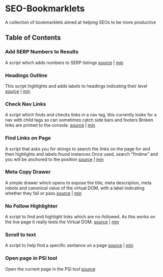 # SEO-Bookmarklets
A collection of bookmarklets aimed at helping SEOs to be more productive

## Table of Contents

### Add SERP Numbers to Results
A script which adds numbers to SERP listings [source](https://github.com/SEO-Tom/SEO-Bookmarklets/blob/main/add-numbers-to-SERP.js) | [min](https://github.com/SEO-Tom/SEO-Bookmarklets/blob/main/add-numbers-to-SERP-min.js)

### Headings Outline
This script highlights and adds labels to headings indicating their level
[source](https://github.com/SEO-Tom/SEO-Bookmarklets/blob/main/HeadingsOutline.js) | [min](https://github.com/SEO-Tom/SEO-Bookmarklets/blob/main/HeadingsOutline-min.js)

### Check Nav Links
A script which finds and checks links in a nav tag, this currently looks for a nav with <a> child tags so can sometimes catch side bars and footers
Broken links are printed to the console.
[source](https://github.com/SEO-Tom/SEO-Bookmarklets/blob/main/checkNavlinks.js) | [min](https://github.com/SEO-Tom/SEO-Bookmarklets/blob/main/checkNavlinks-min.js)

### Find Links on Page
A script that asks you for strings to search the links on the page for and then highlights and labels found instances
Once used, search "findme" and you will be anchored to the position
[source](https://github.com/SEO-Tom/SEO-Bookmarklets/blob/main/findLinkOnPage.js) | [min](https://github.com/SEO-Tom/SEO-Bookmarklets/blob/main/findLinkOnPageBookmarklet)
  
### Meta Copy Drawer
A simple drawer which opens to expose the title, meta description, meta robots and canonical value of the virtual DOM, with a label indicating whether they fail or pass
[source](https://github.com/SEO-Tom/SEO-Bookmarklets/blob/main/meta-copy-drawer.js) | [min](https://github.com/SEO-Tom/SEO-Bookmarklets/blob/main/meta-copy-drawer-min.js)

### No Follow Highlighter
A script to find and highlight links which are no-followed. As this works on the live page it really tests the Virtual DOM.
[source](https://github.com/SEO-Tom/SEO-Bookmarklets/blob/main/no-follow-highlighter.js) | [min](https://github.com/SEO-Tom/SEO-Bookmarklets/blob/main/no-follow-hightlighter-min.js)
  
### Scroll to text
A script to help find a specific sentance on a page
[source](https://github.com/SEO-Tom/SEO-Bookmarklets/blob/main/scroll-to-text.js) | [min](https://github.com/SEO-Tom/SEO-Bookmarklets/blob/main/scroll-to-text-min.js)
  
### Open page in PSI tool
Open the current page in the PSI tool
[source](https://github.com/SEO-Tom/SEO-Bookmarklets/blob/main/PSI-this-page.js)

